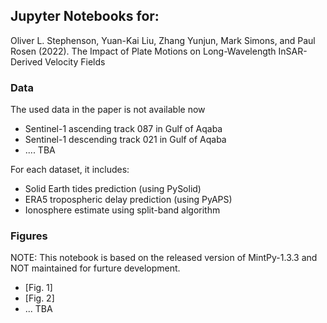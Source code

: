 ## Jupyter Notebooks for:

Oliver L. Stephenson, Yuan-Kai Liu, Zhang Yunjun, Mark Simons, and Paul Rosen (2022). The Impact of Plate Motions on Long-Wavelength InSAR-Derived Velocity Fields


### Data 

The used data in the paper is not available now
+ Sentinel-1 ascending track 087 in Gulf of Aqaba
+ Sentinel-1 descending track 021 in Gulf of Aqaba
+ .... TBA

For each dataset, it includes:

+ Solid Earth tides prediction (using PySolid)
+ ERA5 tropospheric delay prediction (using PyAPS)
+ Ionosphere estimate using split-band algorithm


### Figures

NOTE: This notebook is based on the released version of MintPy-1.3.3 and NOT maintained for furture development.
+ [Fig. 1]
+ [Fig. 2]
+ ... TBA
